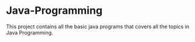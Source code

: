 # Java-Programming
This project contains all the basic java programs that covers all the topics in Java Programming.
